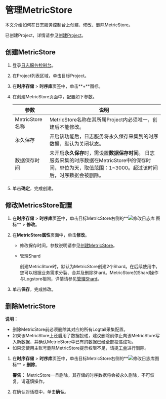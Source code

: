 # 管理MetricStore

本文介绍如何在日志服务控制台上创建、修改、删除MetricStore。

已创建Project，详情请参见[创建Project](/intl.zh-CN/准备工作/管理Project.md)。

## 创建MetricStore

1.  登录[日志服务控制台](https://sls.console.aliyun.com)。

2.  在Project列表区域，单击目标Project。

3.  在**时序存储** \> **时序库**页签中，单击**+**图标。

4.  在创建MetricStore页面中，配置如下参数。

    |参数|说明|
    |--|--|
    |MetricStore名称|MetricStore名称在其所属Project内必须唯一，创建后不能修改。|
    |永久保存|开启该功能后，日志服务将永久保存采集到的时序数据，默认为关闭状态。|
    |数据保存时间|未开启**永久保存**时，需设置**数据保存时间**。 日志服务采集的时序数据在MetricStore中的保存时间，单位为天，取值范围：1~3000。超过该时间后，时序数据会被删除。 |

5.  单击**确定**，完成创建。


## 修改MetricsStore配置

1.  在**时序存储** \> **时序库**页签中，单击目标MetricStore右侧的**![修改日志库](https://static-aliyun-doc.oss-accelerate.aliyuncs.com/assets/img/zh-CN/0478559951/p52318.png) 图标** \> **修改**。

2.  在**MetricStore属性**页面中，单击**修改**。

    -   修改保存时间，参数说明请参见[创建MetricStore](#section_8ju_apk_egg)。
    -   管理Shard

        创建MetricStore时，默认为MetricStore创建2个Shard。在后续使用中，您可以根据业务需求分裂、合并及删除Shard。MetricStore的Shard操作与Logstore相同，详情请参见[管理Shard](/intl.zh-CN/准备工作/管理Shard.md)。

3.  单击**保存**，完成修改。


## 删除MetricStore

**说明：**

-   删除MetricStore前必须删除其对应的所有Logtail采集配置。
-   如果该MetricStore上还启用了数据投递，建议删除前停止向该MetricStore写入新数据，并确认MetricStore中已有的数据已经全部投递成功。
-   如果您使用主账号删除MetricStore提示权限不足，请提[工单](https://workorder-intl.console.aliyun.com/console.htm?spm=a2796.7919406.0.dcontactus3.676a2d23RjosdV#/ticket/add/?productId=1210)进行删除。

1.  在**时序存储** \> **时序库**页签中，单击目标MetricStore右侧的**![修改日志库](https://static-aliyun-doc.oss-accelerate.aliyuncs.com/assets/img/zh-CN/0478559951/p52318.png)图标** \> **删除**。

    **警告：** MetricStore一旦删除，其存储的时序数据将会被永久删除，不可恢复，请谨慎操作。

2.  在确认对话框中，单击**确认**。


